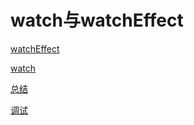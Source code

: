# watch与watchEffect

[watchEffect](watchEffect/watchEffect.md "watchEffect")

[watch](watch/watch.md "watch")

[总结](总结/总结.md "总结")

[调试](调试/调试.md "调试")
